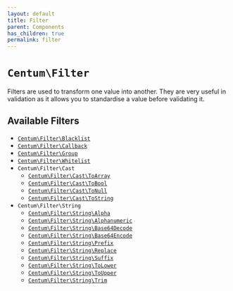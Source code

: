 ```yaml
---
layout: default
title: Filter
parent: Components
has_children: true
permalink: filter
---
```




# `Centum\Filter`

Filters are used to transform one value into another.
They are very useful in validation as it allows you to standardise a value before validating it.



## Available Filters

- [`Centum\Filter\Blacklist`](https://github.com/SidRoberts/centum/tree/development/src/Filter/Blacklist.php)
- [`Centum\Filter\Callback`](https://github.com/SidRoberts/centum/tree/development/src/Filter/Callback.php)
- [`Centum\Filter\Group`](https://github.com/SidRoberts/centum/tree/development/src/Filter/Group.php)
- [`Centum\Filter\Whitelist`](https://github.com/SidRoberts/centum/tree/development/src/Filter/Whitelist.php)
- `Centum\Filter\Cast`
  - [`Centum\Filter\Cast\ToArray`](https://github.com/SidRoberts/centum/tree/development/src/Filter/Cast/ToArray.php)
  - [`Centum\Filter\Cast\ToBool`](https://github.com/SidRoberts/centum/tree/development/src/Filter/Cast/ToBool.php)
  - [`Centum\Filter\Cast\ToNull`](https://github.com/SidRoberts/centum/tree/development/src/Filter/Cast/ToNull.php)
  - [`Centum\Filter\Cast\ToString`](https://github.com/SidRoberts/centum/tree/development/src/Filter/Cast/ToString.php)
- `Centum\Filter\String`
  - [`Centum\Filter\String\Alpha`](https://github.com/SidRoberts/centum/tree/development/src/Filter/String/Alpha.php)
  - [`Centum\Filter\String\Alphanumeric`](https://github.com/SidRoberts/centum/tree/development/src/Filter/String/Alphanumeric.php)
  - [`Centum\Filter\String\Base64Decode`](https://github.com/SidRoberts/centum/tree/development/src/Filter/String/Base64Decode.php)
  - [`Centum\Filter\String\Base64Encode`](https://github.com/SidRoberts/centum/tree/development/src/Filter/String/Base64Encode.php)
  - [`Centum\Filter\String\Prefix`](https://github.com/SidRoberts/centum/tree/development/src/Filter/String/Prefix.php)
  - [`Centum\Filter\String\Replace`](https://github.com/SidRoberts/centum/tree/development/src/Filter/String/Replace.php)
  - [`Centum\Filter\String\Suffix`](https://github.com/SidRoberts/centum/tree/development/src/Filter/String/Suffix.php)
  - [`Centum\Filter\String\ToLower`](https://github.com/SidRoberts/centum/tree/development/src/Filter/String/ToLower.php)
  - [`Centum\Filter\String\ToUpper`](https://github.com/SidRoberts/centum/tree/development/src/Filter/String/ToUpper.php)
  - [`Centum\Filter\String\Trim`](https://github.com/SidRoberts/centum/tree/development/src/Filter/String/Trim.php)
